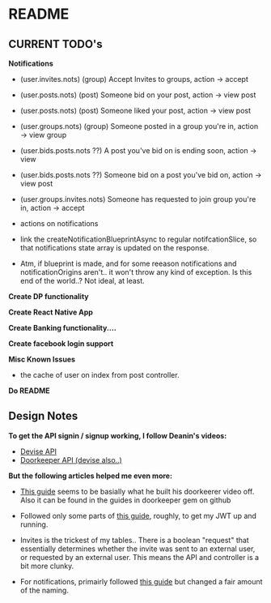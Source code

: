 # README

## CURRENT TODO's

**Notifications**

- (user.invites.nots) (group) Accept Invites to groups, action -> accept
- (user.posts.nots) (post) Someone bid on your post, action -> view post
- (user.posts.nots) (post) Someone liked your post, action -> view post
- (user.groups.nots) (group) Someone posted in a group you're in, action -> view group
- (user.bids.posts.nots ??) A post you've bid on is ending soon, action -> view
- (user.bids.posts.nots ??) Someone bid on a post you've bid on, action -> view post
- (user.groups.invites.nots) Someone has requested to join group you're in, action -> accept

- actions on notifications

- link the createNotificationBlueprintAsync to regular notifcationSlice, so that notifications state array is updated on the response.

- Atm, if blueprint is made, and for some reeason notifications and notificationOrigins aren't.. it won't throw any kind of exception. Is this end of the world..? Not ideal, at least.

**Create DP functionality**

**Create React Native App**

**Create Banking functionality....**

**Create facebook login support**

**Misc Known Issues**

- the cache of user on index from post controller.

**Do README**

## Design Notes

**To get the API signin / signup working, I follow Deanin's videos:**

- [Devise API](https://www.youtube.com/watch?v=PqizV5l1yFE&ab_channel=Deanin)
- [Doorkeeper API (devise also..)](https://www.youtube.com/watch?v=Kwm4Edvlqhw&ab_channel=Deanin)

**But the following articles helped me even more:**

- [This guide](https://rubyyagi.com/rails-api-authentication-devise-doorkeeper/) seems to be basially what he built his doorkeerer video off. Also it can be found in the guides in doorkeeper gem on github
- Followed only some parts of [this guide](https://www.bluebash.co/blog/rails-6-7-api-authentication-with-jwt/), roughly, to get my JWT up and running.

- Invites is the trickest of my tables.. There is a boolean "request" that essentially determines whether the invite was sent to an external user, or requested by an external user. This means the API and controller is a bit more clunky.

- For notifications, primairly followed [this guide](https://tannguyenit95.medium.com/designing-a-notification-system-1da83ca971bc) but changed a fair amount of the naming.
